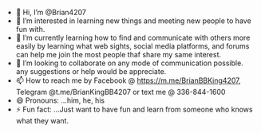 - 👋 Hi, I’m @Brian4207
- 👀 I’m interested in learning new things and meeting new people to have fun with.
- 🌱 I’m currently learning how to find and communicate with others more easily by learning what web sights, social media platforms, and forums can help me join the most people thaf share my same interest.
- 💞️ I’m looking to collaborate on any mode of communication possible. any suggestions or help would be appreciate.
- 📫 How to reach me by Facebook @ https://m.me/BrianBBKing4207, Telegram @t.me/BrianKingBB4207 or text me @ 336-844-1600
- 😄 Pronouns: ...him, he, his
- ⚡ Fun fact: ...Just want to have fun and learn from someone who knows what they want.

<!---
Brian4207/Brian4207 is a ✨ special ✨ repository because its `README.md` (this file) appears on your GitHub profile.
You can click the Preview link to take a look at your changes.
--->
